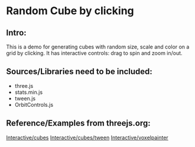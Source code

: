 Random Cube by clicking
=====
Intro:
-----
This is a demo for generating cubes with random size, scale and color on a grid by clicking. It has interactive controls: drag to spin and zoom in/out. 

Sources/Libraries need to be included:
-----
- three.js
- stats.min.js
- tween.js
- OrbitControls.js

Reference/Examples from threejs.org:
-----
[Interactive/cubes](https://threejs.org/examples/#canvas_interactive_cubes)
[Interactive/cubes/tween](https://threejs.org/examples/#canvas_interactive_cubes_tween)
[Interactive/voxelpainter](https://threejs.org/examples/#canvas_interactive_voxelpainter) 




